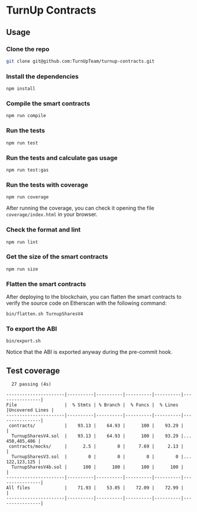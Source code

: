 # TurnUp Contracts

## Usage

### Clone the repo

```bash
git clone git@github.com:TurnUpTeam/turnup-contracts.git
```

### Install the dependencies

```
npm install
```

### Compile the smart contracts

```
npm run compile
```

### Run the tests

```
npm run test
```

### Run the tests and calculate gas usage

```
npm run test:gas
```

### Run the tests with coverage

```
npm run coverage
```

After running the coverage, you can check it opening the file `coverage/index.html` in your browser.

### Check the format and lint

```
npm run lint
```

### Get the size of the smart contracts

```
npm run size
```

### Flatten the smart contracts

After deploying to the blockchain, you can flatten the smart contracts to verify the source code on Etherscan with the following command:

```
bin/flatten.sh TurnupSharesV4
```

### To export the ABI

```
bin/export.sh
```

Notice that the ABI is exported anyway during the pre-commit hook.

## Test coverage

```
  27 passing (4s)

----------------------|----------|----------|----------|----------|----------------|
File                  |  % Stmts | % Branch |  % Funcs |  % Lines |Uncovered Lines |
----------------------|----------|----------|----------|----------|----------------|
 contracts/           |    93.13 |    64.93 |      100 |    93.29 |                |
  TurnupSharesV4.sol  |    93.13 |    64.93 |      100 |    93.29 |... 450,485,486 |
 contracts/mocks/     |      2.5 |        0 |     7.69 |     2.13 |                |
  TurnupSharesV3.sol  |        0 |        0 |        0 |        0 |... 122,123,125 |
  TurnupSharesV4b.sol |      100 |      100 |      100 |      100 |                |
----------------------|----------|----------|----------|----------|----------------|
All files             |    71.93 |    53.05 |    72.09 |    72.99 |                |
----------------------|----------|----------|----------|----------|----------------|
```
